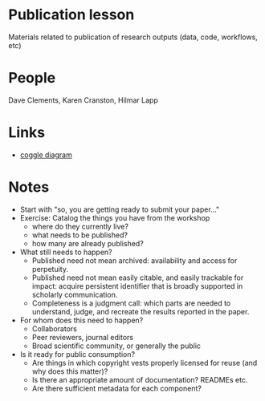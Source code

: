 # Publication lesson
Materials related to publication of research outputs (data, code, workflows, etc)

# People

Dave Clements, Karen Cranston, Hilmar Lapp

# Links

* [coggle diagram](https://coggle.it/diagram/54886415722e095e0afe1483)

# Notes

* Start with "so, you are getting ready to submit your paper..."
* Exercise: Catalog the things you have from the workshop
  * where do they currently live?
  * what needs to be published?
  * how many are already published?
* What still needs to happen?
  * Published need not mean archived: availability and access for
    perpetuity.
  * Published need not mean easily citable, and easily trackable for
    impact: acquire persistent identifier that is broadly supported in
    scholarly communication.
  * Completeness is a judgment call: which parts are needed to
    understand, judge, and recreate the results reported in the paper. 
* For whom does this need to happen?
  * Collaborators
  * Peer reviewers, journal editors
  * Broad scientific community, or generally the public
* Is it ready for public consumption?
  * Are things in which copyright vests properly licensed for reuse
    (and why does this matter)?
  * Is there an appropriate amount of documentation? READMEs etc.
  * Are there sufficient metadata for each component?
